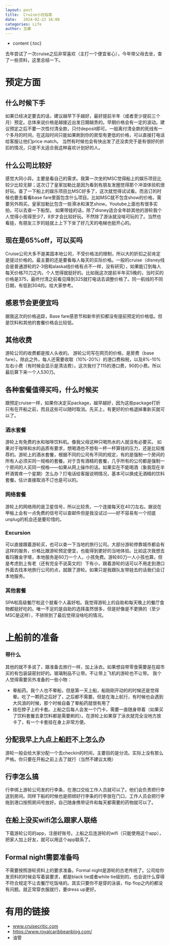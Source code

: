 ```yaml
---
layout: post
title:  Cruise小白指南
date:   2024-02-22 16:08
categories: Life
author: 豆藏
---
```


* content
{:toc}

去年尝试了一次cruise之后非常喜欢（主打一个便宜省心），今年带父母去坐，查了一些资料，这里总结一下。

# 预定方面
## 什么时候下手
如果已经决定要去的话，建议越早下手越好，最好提前半年（或者至少提前三个月）预定。总体来说价格是越接近出发日期越贵的。早期价格会有一定的波动。建议预定之后不要一次性付清全款，只付deposit即可。一般离付清全款的死线有一个多月的时间，在这段时间只能如果刷到你的房型有更低的价格，可以直接打电话给客服让他们price match。
当然有时候也会有快出发了还没卖完于是有很好的折扣的情况，只是不太适合我这种喜欢计划好的人。

## 什么公司比较好
感觉大同小异。主要是看自己的需求。我第一次坐的MSC觉得船上的娱乐项目比较少比较无聊；这次订了皇家加勒比是因为看到有朋友发圈觉得那个冲浪体验机很好玩。查了一下船上的娱乐项目比MSC好多了，这次就觉得试试看。而且订的时候也要去看看base fare里面包含什么项目。比如MSC就不包含show的价格，需要另外购买。皇家加勒比包含一些滑冰和演艺show。Youtube上面也有很多实拍，可以去查一下船型。
如果带娃的话，除了disney适合全年龄其他的游轮我个人觉得小孩得至少7，8岁才会比较好玩。不然除了游泳就没啥可玩的了。当然也看娃，有朋友三岁的娃就上上下下坐了好几天的电梯也挺开心的。

## 现在是65%off，可以买吗
Cruise公司大多不是美国本地公司，不受价格法的限制，所以大的折扣之前肯定是提过价格的。最主要的还是要看每人每天的实际价格。一般的cruise（disney线会是普通游轮的2-3倍和alaska线价格有点不一样，没有研究），如果能订到每人每天价格70刀之内，个人觉得就挺好的。比如我这次提前半年买5晚的，当时买的价格是375，最终付清之前看见降到325就打电话去调整价格了。同一航线的不同日期，有低到304的。给大家参考。

## 感恩节会更便宜吗
据我这次的价格追踪，Base fare感恩节和新年折扣都没有提前预定的价格低。但是饮料和其他的套餐价格会比较低。

## 其他收费
游轮公司的收费都是按人头收的。
游轮公司写在网页的价格，是房费（base fare）。除此之外，每人还需要收取（10%-20%）的港口费和税，以及8%-10%左右小费（有时候会显示是清洁费）。这次我付了115的港口费，90的小费。所以最后算下来一个人530刀。

## 各种套餐值得买吗，什么时候买
跟预定cruise一样，如果你决定买package，越早越好，因为这些package打折只有在开船之前，而且这些可以随时取消。先买上，有更好的价格退掉重新买就可以了。

### 酒水套餐
游轮上有免费的水和咖啡饮料机。像我父母这种只喝热水的人就没有必要买。
如果对于咖啡和水的品质有要求，想喝酒也不想有一杯一杯算钱的压力，还是比较推荐的。游轮上的酒水套餐，根据不同的公司有不同的规定，有的是强制一个房间的所有人必须买同一规格的套餐。对于含有酒精的套餐，几乎所有的公司都是强制一个房间的人买同一规格——如果从网上操作的话。如果实在不能喝酒（象我现在半杯酒胃疼一个星期）怎么办？打电话给客服说明情况，基本可以换成无酒精的饮料套餐。估计直接取消不订也是可以的。

### 网络套餐
游轮上的网络用的是卫星信号，所以比较贵。一个连接每天在40刀左右。据说在甲板上会有一点免费的信号可以查邮件但是我没试过——好不容易有一个彻底unplug的机会还是要珍惜的。


### Excursion
可以直接跟着游轮买，也可以查一下当地的旅行公司。大部分游轮停靠城市都会有这样的服务，价格比跟游轮预定便宜，也能得到更好的当地体验。比如这次我想去看玛雅金字塔，本地服务是60刀一个人，小孩免费。游轮80刀一人小孩也算。但是考虑到上有老（还有完全不说英文的）下有小，跟着游轮的话可以不用走到港口外面去找本地旅行公司的点，就跟了游轮。如果只是我跟队友带娃去的话我们会订本地服务。

### 其他套餐
SPA啦高级餐厅啦这个就看个人喜好啦。我觉得游轮上的自助和每天晚上的餐厅食物都挺好吃的。唯一不足的是自助的选择虽然很多，但是好像是不更换的（至少MSC是这样），不排除到了最后觉得没啥吃的情况。


# 上船前的准备
### 带什么
其他的就不多说了，跟准备去旅行一样，加上泳衣。如果想自带零食需要是在超市买的有包装袋密封好的。玻璃制品不让带。不让带上飞机的游轮也不让带。
我个人觉得需要另外准备的一些小物：
* 晕船药。我个人也不晕船，但是第一天上船，船刚刚开动的的时候还是觉得晕。吃了一颗药之后好了，之后都不需要。但是在海上航行，有时候也会遇到大风浪的时候，那个时候自备了晕船药就很有用了
* 挂在脖子上的卡套。上船之后每人会发一个门卡，需要一直随身带着（如果买了饮料套餐去拿饮料都是需要刷的）。在游轮上如果穿了泳衣就完全没地方放卡了，有一个卡套挂在身上非常方便。


## 分配我早上九点上船赶不上怎么办
游轮一般会给大家分配一个去checkin的时间，主要目的是分流。实际上没有那么严格。你只要在开船之前上去了就行（当然不建议太晚）

## 行李怎么搞
行李绑上游轮公司发的行李条，在港口交给工作人员就可以了。他们会负责把行李送到房间。同样下船的时候也是把绑好行李条的行李放在门口，工作人员会把行李拖到港口按照房间号放好。自己随身携带证件和每天都需要的药物就可以了。

## 在船上没买wifi怎么跟家人联络
下载游轮公司的app，注册好账号。上船之后连游轮的wifi（只能使用这个app），把家人加上好友，就可以用这个app联系了。

## Formal night需要准备吗
不需要按照游轮资料上的要求准备。Formal night是游轮的古老传统了。公司给你发资料的时候会写着装要求，都是black tie或者white tie级别的，也会说什么穿得不符合规定不让去餐厅吃饭啥的。其实只要你不是穿的泳装，flip flop之内的都没有问题。就正常穿衣服就行，要dress up更好。

# 有用的链接
* www.cruisecritic.com
* https://www.royalcaribbeanblog.com/
* 油管

